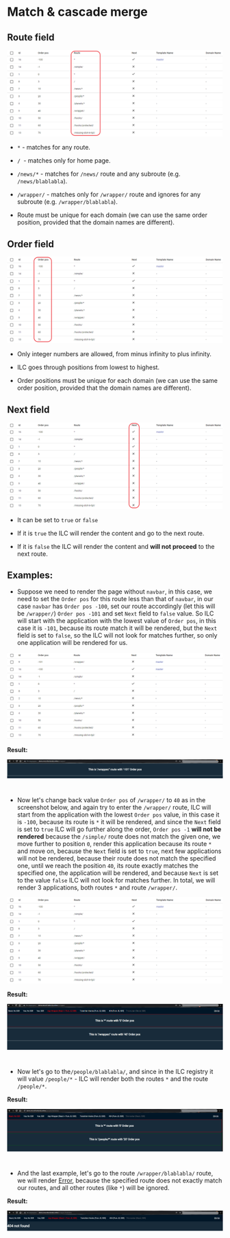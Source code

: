 # Match & cascade merge

## Route field
![ILC registry route](./assets/route-field.png)

- `*` - matches for any route.

- `/ `- matches only for home page.

- `/news/*` - matches for `/news/` route and any subroute (e.g. `/news/blablabla`).

- `/wrapper/` - matches only for `/wrapper/` route and ignores for any subroute (e.g. `/wrapper/blablabla`).

- Route must be unique for each domain (we can use the same order position, provided that the domain names are different).

## Order field
![ILC registry Order field](./assets/order-field.png)

- Only integer numbers are allowed, from minus infinity to plus infinity.

- ILC goes through positions from lowest to highest.

- Order positions must be unique for each domain (we can use the same order position, provided that the domain names are different).

## Next field
![ILC registry Next field](./assets/next-field.png)

- It can be set to `true` or `false`

- If it is `true` the ILC will render the content and go to the next route.

- If it is `false` the ILC will render the content and **will not proceed** to the next route.

## Examples:

- Suppose we need to render the page without `navbar`, in this case, we need to set the `Order pos` for this route less than that of `navbar`, in our case `navbar` has `Order pos -100`, set our route accordingly (let this will be `/wrapper/`) `Order pos -101` and set `Next` field to `false` value. So ILC will start with the application with the lowest value of `Order pos`, in this case it is `-101`, because its route match it will be rendered, but the `Next` field is set to `false`, so the ILC will not look for matches further, so only one application will be rendered for us.

![ILC registry first example](./assets/route2.png)

**Result:**

![ILC registry first example result](./assets/first-case-result.png)

#

- Now let's change back value `Order pos` of `/wrapper/` to `40` as in the screenshot below, and again try to enter the `/wrapper/` route, ILC will start from the application with the lowest `Order pos` value,
in this case it is `-100`, because its route is `*` it will be rendered, and since the `Next` field is set to `true` ILC will go further along the order, `Order pos -1` **will not be rendered** because the `/simple/` route does not match the given one, we move further to position `0`, render this application because its route `*` and move on, because the `Next` field is set to `true`, next few applications will not be rendered, because their route does not match the specified one, until we reach the position `40`, its route exactly matches the specified one, the application will be rendered, and because `Next` is set to the value `false` ILС will not look for matches further. In total, we will render 3 applications, both routes `*` and route `/wrapper/`.

![ILC registry second example](./assets/route.png)

**Result:**

![ILC registry second example result](./assets/second-case-result.png)

#

- Now let's go to the`/people/blablabla/`, and since in the ILC registry it will value `/people/*` - ILC will render both the routes `*` and the route `/people/*`.

**Result:**

![ILC registry third example result](./assets/third-case-result.png)

#

- And the last example, let's go to the route `/wrapper/blablabla/` route, we will render [Error](https://github.com/namecheap/ilc/blob/master/docs/global_errors_handling.md#404-error-not-found), because the specified route does not exactly match our routes, аnd all other routes (like `*`) will be ignored.

**Result:**

![ILC registry fourth example result](./assets/fourth-case-result.png)



